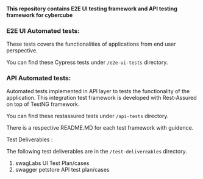 #### This repository contains E2E UI testing framework and API testing framework for cybercube

### E2E UI Automated tests:
These tests covers the functionalities of applications from end user perspective. 

You can find these Cypress tests under `/e2e-ui-tests` directory.

### API Automated tests:

Automated tests implemented in API layer to tests the functionality of the application. This integration test framework is developed with Rest-Assured on top of TestNG framework.

You can find these restassured tests under `/api-tests` directory.

There is a respective README.MD for each test framework with guidence.

Test Deliverables :

The following test deliverables are in the `/test-delivereables` directory.

1. swagLabs UI Test Plan/cases
3. swagger petstore API test plan/cases
